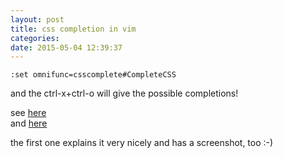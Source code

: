 ```yaml
---
layout: post
title: css completion in vim
categories:
date: 2015-05-04 12:39:37
---
```


~~~text
:set omnifunc=csscomplete#CompleteCSS 
~~~
and the ctrl-x+ctrl-o will give the possible completions!

see [here](https://docs.oseems.com/general/application/vim/auto-complete-css)  
and [here](http://vim.wikia.com/wiki/Omni_completion)

the first one explains it very nicely and has a screenshot, too :-)
